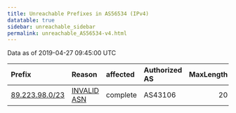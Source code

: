 ```yaml
---
title: Unreachable Prefixes in AS56534 (IPv4)
datatable: true
sidebar: unreachable_sidebar
permalink: unreachable_AS56534-v4.html
---
```


Data as of 2019-04-27 09:45:00 UTC


<div class="datatable-begin"></div>

| Prefix                                                 | Reason                                                                                                | affected   | Authorized AS   |   MaxLength | Anchor                                         |   unreachable /24s |
|:-------------------------------------------------------|:------------------------------------------------------------------------------------------------------|:-----------|:----------------|------------:|:-----------------------------------------------|-------------------:|
| [89.223.98.0/23](https://stat.ripe.net/89.223.98.0/23) | [INVALID ASN](https://rpki-validator.ripe.net/announcement-preview?asn=AS56534&prefix=89.223.98.0/23) | complete   | AS43106         |          20 | [RIPE](unreachable_RIPE_NCC_RPKI_Root-v4.html) |                  2 |

<div class="datatable-end"></div>